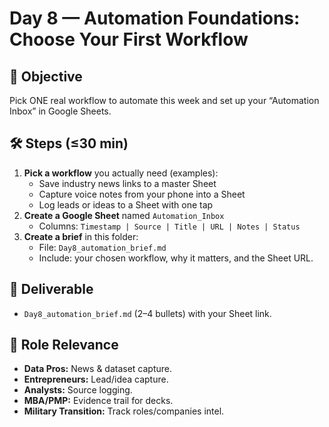 ﻿# Day 8 — Automation Foundations: Choose Your First Workflow

## 📌 Objective
Pick ONE real workflow to automate this week and set up your “Automation Inbox” in Google Sheets.

## 🛠 Steps (≤30 min)
1) **Pick a workflow** you actually need (examples):
   - Save industry news links to a master Sheet
   - Capture voice notes from your phone into a Sheet
   - Log leads or ideas to a Sheet with one tap
2) **Create a Google Sheet** named `Automation_Inbox`
   - Columns: `Timestamp | Source | Title | URL | Notes | Status`
3) **Create a brief** in this folder:
   - File: `Day8_automation_brief.md`
   - Include: your chosen workflow, why it matters, and the Sheet URL.

## 📂 Deliverable
- `Day8_automation_brief.md` (2–4 bullets) with your Sheet link.

## 🎯 Role Relevance
- **Data Pros:** News & dataset capture.
- **Entrepreneurs:** Lead/idea capture.
- **Analysts:** Source logging.
- **MBA/PMP:** Evidence trail for decks.
- **Military Transition:** Track roles/companies intel.

